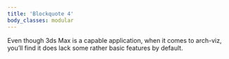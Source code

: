 ```yaml
---
title: 'Blockquote 4'
body_classes: modular
---
```


Even though 3ds Max is a capable application, when it comes to arch-viz, you’ll find it does lack some rather basic features by default.